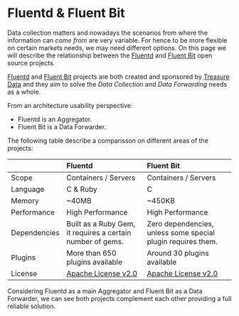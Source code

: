 # Fluentd & Fluent Bit

Data collection matters and nowadays the scenarios from where the information can _come from_ are very variable. For hence to be more flexible on certain markets needs, we may need different options. On this page we will describe the relationship between the [Fluentd](http://fluentd.org) and [Fluent Bit](http://fluentbit.io) open source projects.

[Fluentd](http://fluentd.org) and [Fluent Bit](http://fluentbit.io) projects are both created and sponsored by [Treasure Data](http://treasuredata.com) and they aim to solve the _Data Collection_ and _Data Forwarding_ needs as a whole.

From an architecture usability perspective:

* Fluentd is an Aggregator.
* Fluent Bit is a Data Forwarder.

The following table describe a comparisson on different areas of the projects:

|  | Fluentd | Fluent Bit |
| :--- | :--- | :--- |
| Scope | Containers / Servers | Containers / Servers |
| Language | C & Ruby | C |
| Memory | ~40MB | ~450KB |
| Performance | High Performance | High Performance |
| Dependencies | Built as a Ruby Gem, it requires a certain number of gems. | Zero dependencies, unless some special plugin requires them. |
| Plugins | More than 650 plugins available | Around 30 plugins available |
| License | [Apache License v2.0](http://www.apache.org/licenses/LICENSE-2.0) | [Apache License v2.0](http://www.apache.org/licenses/LICENSE-2.0) |

Considering Fluentd as a main Aggregator and Fluent Bit as a Data Forwarder, we can see both projects complement each other providing a full reliable solution.

